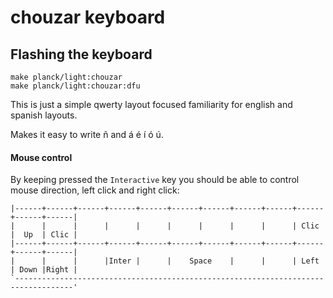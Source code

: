# chouzar keyboard

## Flashing the keyboard

```
make planck/light:chouzar
make planck/light:chouzar:dfu
```


This is just a simple qwerty layout focused familiarity for english and spanish layouts.

Makes it easy to write ñ and á é í ó ú. 

#### Mouse control

By keeping pressed the `Interactive` key you should be able to control mouse direction, left click and right click:

```
|------+------+------+------+------+------+------+------+------+------+------+------|
|      |      |      |      |      |      |      |      |      | Clic |  Up  | Clic |
|------+------+------+------+------+------+------+------+------+------+------+------|
|      |      |      |Inter |      |    Space    |      |      | Left | Down |Right |
`-----------------------------------------------------------------------------------'
```
 